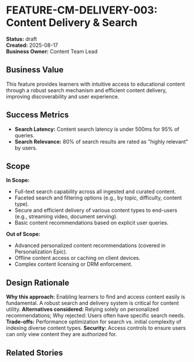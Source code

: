 # FEATURE-CM-DELIVERY-003: Content Delivery & Search

**Status:** draft  
**Created:** 2025-08-17  
**Business Owner:** Content Team Lead  

## Business Value
This feature provides learners with intuitive access to educational content through a robust search mechanism and efficient content delivery, improving discoverability and user experience.

## Success Metrics
- **Search Latency:** Content search latency is under 500ms for 95% of queries.
- **Search Relevance:** 80% of search results are rated as "highly relevant" by users.

## Scope
**In Scope:**
- Full-text search capability across all ingested and curated content.
- Faceted search and filtering options (e.g., by topic, difficulty, content type).
- Secure and efficient delivery of various content types to end-users (e.g., streaming video, document serving).
- Basic content recommendations based on explicit user queries.

**Out of Scope:**
- Advanced personalized content recommendations (covered in Personalization Epic).
- Offline content access or caching on client devices.
- Complex content licensing or DRM enforcement.

## Design Rationale
**Why this approach:** Enabling learners to find and access content easily is fundamental. A robust search and delivery system is critical for content utility.
**Alternatives considered:** Relying solely on personalized recommendations; Why rejected: Users often have specific search needs.
**Trade-offs:** Performance optimization for search vs. initial complexity of indexing diverse content types.
**Security:** Access controls to ensure users can only view content they are authorized for.

## Related Stories
<!-- Links added as created -->
